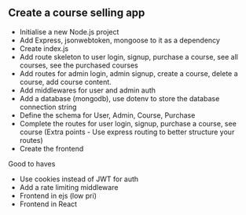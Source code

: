 ## Create a course selling app

 - Initialise a new Node.js project
 - Add Express, jsonwebtoken, mongoose to it as a dependency
 - Create index.js
 - Add route skeleton to user login, signup, purchase a course, see all courses, see the purchased courses
 - Add routes for admin login, admin signup, create a course, delete a course, add course content.
 - Add middlewares for user and admin auth
 - Add a database (mongodb), use dotenv to store the database connection string
 - Define the schema for User, Admin, Course, Purchase
 - Complete the routes for user login, signup, purchase a course, see course (Extra points -  Use express routing to better structure your routes)
 - Create the frontend


 Good to haves
 - Use cookies instead of JWT for auth
 - Add a rate limiting middleware
 - Frontend in ejs (low pri)
 - Frontend in React